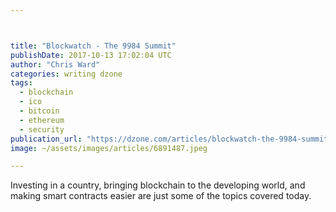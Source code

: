 ```yaml
---



title: "Blockwatch - The 9984 Summit"
publishDate: 2017-10-13 17:02:04 UTC
author: "Chris Ward"
categories: writing dzone
tags:
  - blockchain
  - ico
  - bitcoin
  - ethereum
  - security
publication_url: "https://dzone.com/articles/blockwatch-the-9984-summit"
image: ~/assets/images/articles/6891487.jpeg

---
```

Investing in a country, bringing blockchain to the developing world, and making smart contracts easier are just some of the topics covered today.

